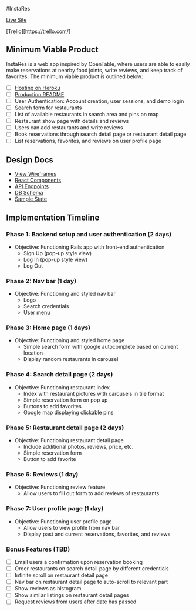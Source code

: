 #InstaRes

[live]: https://www.heroku.com/

[Live Site][live]

[Trello][https://trello.com/]

## Minimum Viable Product

InstaRes is a web app inspired by OpenTable, where users are able to easily make reservations at nearby food joints, write reviews, and keep track of favorites. The minimum viable product is outlined below:

- [ ] [Hosting on Heroku][live]
- [ ] [Production README](../README.md)
- [ ] User Authentication: Account creation, user sessions, and demo login
- [ ] Search form for restaurants
- [ ] List of available restaurants in search area and pins on map
- [ ] Restaurant show page with details and reviews
- [ ] Users can add restaurants and write reviews
- [ ] Book reservations through search detail page or restaurant detail page
- [ ] List reservations, favorites, and reviews on user profile page

## Design Docs
* [View Wireframes](./wireframes)
* [React Components](./component-hierarchy.md)
* [API Endpoints](./api-endpoints.md)
* [DB Schema](./schema.md)
* [Sample State](./sample-state.md)

## Implementation Timeline

### Phase 1: Backend setup and user authentication (2 days)

* Objective: Functioning Rails app with front-end authentication
  - Sign Up (pop-up style view)
  - Log In (pop-up style view)
  - Log Out

### Phase 2: Nav bar (1 day)

* Objective: Functioning and styled nav bar
  - Logo
  - Search credentials
  - User menu

### Phase 3: Home page (1 days)

* Objective: Functioning and styled home page
  - Simple search form with google autocomplete based on current location
  - Display random restaurants in carousel

### Phase 4: Search detail page (2 days)

* Objective: Functioning restaurant index
  - Index with restaurant pictures with carousels in tile format
  - Simple reservation form on pop up
  - Buttons to add favorites
  - Google map displaying clickable pins

### Phase 5: Restaurant detail page (2 days)

* Objective: Functioning restaurant detail page
  - Include additional photos, reviews, price, etc.
  - Simple reservation form
  - Button to add favorite

### Phase 6: Reviews (1 day)

* Objective: Functioning review feature
  - Allow users to fill out form to add reviews of restaurants

### Phase 7: User profile page (1 day)

* Objective: Functioning user profile page
  - Allow users to view profile from nav bar
  - Display past and current reservations, favorites, and reviews

### Bonus Features (TBD)

- [ ] Email users a confirmation upon reservation booking
- [ ] Order restaurants on search detail page by different credentials
- [ ] Infinite scroll on restaurant detail page
- [ ] Nav bar on restaurant detail page to auto-scroll to relevant part
- [ ] Show reviews as histogram
- [ ] Show similar listings on restaurant detail pages
- [ ] Request reviews from users after date has passed
